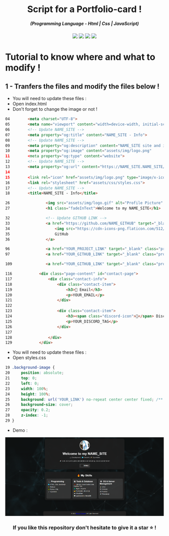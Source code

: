 <h1 align="center">Script for a Portfolio-card !</h1>
<em><h5 align="center">(Programming Language - Html | Css | JavaScript)</h5></em>

<p align="center">
  <img src="https://img.shields.io/github/stars/RimuruTempest750/Portfolio-card">
  <img src="https://img.shields.io/github/license/RimuruTempest750/Portfolio-card">
  <img src="https://img.shields.io/github/repo-size/RimuruTempest750/Portfolio-card">
  <img src="https://img.shields.io/badge/stability-stable-green">
</p>

# Tutorial to know where and what to modify !

## 1 - Tranfers the files and modify the files below !
- You will need to update these files :
- Open index.html
- Don't forget to change the image or not !

```html
04        <meta charset="UTF-8">
05        <meta name="viewport" content="width=device-width, initial-scale=1.0">
06        <!-- Update NAME_SITE -->
07        <meta property="og:title" content="NAME_SITE - Info">
08        <!-- Update NAME_SITE -->
09        <meta property="og:description" content="NAME_SITE site and info for developement !">
10        <meta property="og:image" content="assets/img/logo.png"
11        <meta property="og:type" content="website">
12        <!-- Update NAME_SITE -->
13        <meta property="og:url" content="https://NAME_SITE.NAME_SITE/"
14    
15        <link rel="icon" href="assets/img/logo.png" type="image/x-icon">
16        <link rel="stylesheet" href="assets/css/styles.css">
17        <!-- Update NAME_SITE -->
18        <title>NAME_SITE - Info</title>
```

```html
26                <img src="assets/img/logo.gif" alt="Profile Picture" class="profile-pic">
27                <h1 class="fadeInText">Welcome to my NAME_SITE</h1>
```

```html
32                <!-- Update GITHUB LINK -->
33                <a href="https://github.com/NAME_GITHUB" target="_blank" class="github-btn">
34                    <img src="https://cdn-icons-png.flaticon.com/512/25/25231.png" alt="GitHub" class="github-icon">
35                    GitHub
36                </a>
```

```html
96                <a href="YOUR_PROJECT_LINK" target="_blank" class="project-btn live-btn">🌐 Live Demo</a>
97                <a href="YOUR_GITHUB_LINK" target="_blank" class="project-btn code-btn">📁 View Code</a>
```

```html
109               <a href="YOUR_GITHUB_LINK" target="_blank" class="project-btn code-btn">📁 View Code</a>
```

```html
116            <div class="page-content" id="contact-page">
117                <div class="contact-info">
118                    <div class="contact-item">
119                        <h3>📧 Email</h3>
120                        <p>YOUR_EMAIL</p>
121                    </div>
122                    
123                    <div class="contact-item">
124                        <h3><span class="discord-icon">💬</span> Discord</h3>
125                        <p>YOUR_DISCORD_TAG</p>
126                    </div>
127                    
128                </div>
129            </div>
```

- You will need to update these files :
- Open styles.css

```css
19 .background-image {
20     position: absolute;
21     top: 0;
22     left: 0;
23     width: 100%;
24     height: 100%;
25     background: url('YOUR_LINK') no-repeat center center fixed; /** Update LINK */
26     background-size: cover;
27     opacity: 0.2;
28     z-index: -1;
29 }
```
- Demo : 

![alt text](https://github.com/RimuruTempest750/Portfolio-card/blob/main/assets/img/image.png?raw=true)

<h3 align="center">If you like this repository don't hesitate to give it a star ⭐ !</h3>
